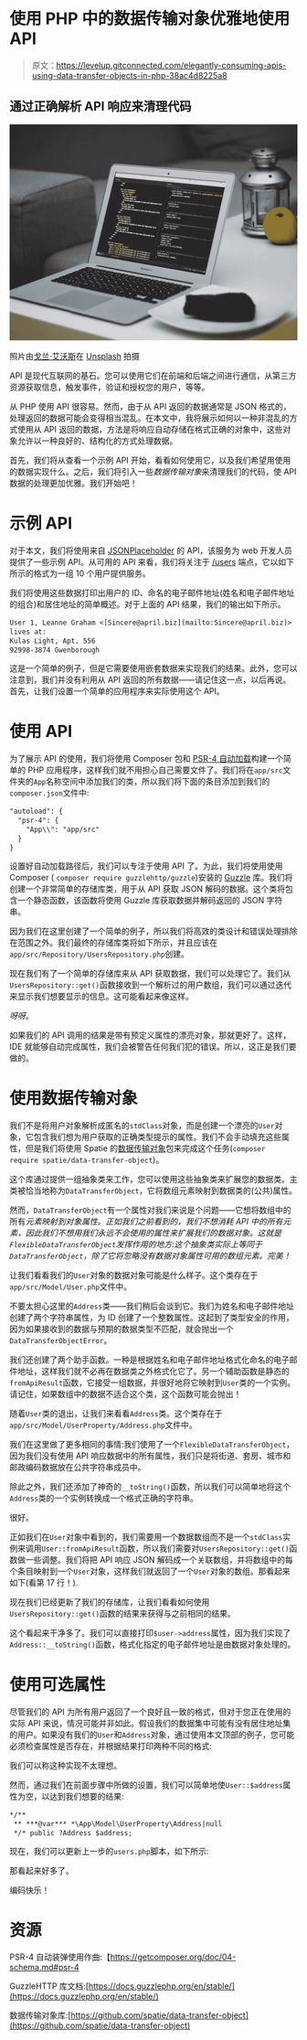 # 使用 PHP 中的数据传输对象优雅地使用 API

> 原文：<https://levelup.gitconnected.com/elegantly-consuming-apis-using-data-transfer-objects-in-php-38ac4d8225a8>

## 通过正确解析 API 响应来清理代码

![](img/d9b39a6cfc346589b4245ec1e75663be.png)

照片由[戈兰·艾沃斯](https://unsplash.com/@goran_ivos?utm_source=medium&utm_medium=referral)在 [Unsplash](https://unsplash.com?utm_source=medium&utm_medium=referral) 拍摄

API 是现代互联网的基石。您可以使用它们在前端和后端之间进行通信，从第三方资源获取信息，触发事件，验证和授权您的用户，等等。

从 PHP 使用 API 很容易。然而，由于从 API 返回的数据通常是 JSON 格式的，处理返回的数据可能会变得相当混乱。在本文中，我将展示如何以一种非混乱的方式使用从 API 返回的数据，方法是将响应自动存储在格式正确的对象中，这些对象允许以一种良好的、结构化的方式处理数据。

首先，我们将从查看一个示例 API 开始，看看如何使用它，以及我们希望用使用的数据实现什么。之后，我们将引入一些*数据传输对象*来清理我们的代码，使 API 数据的处理更加优雅。我们开始吧！

# 示例 API

对于本文，我们将使用来自 [JSONPlaceholder](http://jsonplaceholder.typicode.com) 的 API，该服务为 web 开发人员提供了一些示例 API。从可用的 API 来看，我们将关注于 [/users](http://jsonplaceholder.typicode.com/users) 端点，它以如下所示的格式为一组 10 个用户提供服务。

我们将使用这些数据打印出用户的 ID、命名的电子邮件地址(姓名和电子邮件地址的组合)和居住地址的简单概述。对于上面的 API 结果，我们的输出如下所示。

```
User 1, Leanne Graham <[Sincere@april.biz](mailto:Sincere@april.biz)> lives at:
Kulas Light, Apt. 556
92998-3874 Gwenborough
```

这是一个简单的例子，但是它需要使用嵌套数据来实现我们的结果。此外，您可以注意到，我们并没有利用从 API 返回的所有数据——请记住这一点，以后再说。首先，让我们设置一个简单的应用程序来实际使用这个 API。

# 使用 API

为了展示 API 的使用，我们将使用 Composer 包和 [PSR-4 自动加载](https://getcomposer.org/doc/04-schema.md#psr-4)构建一个简单的 PHP 应用程序，这样我们就不用担心自己需要文件了。我们将在`app/src`文件夹的`App`名称空间中添加我们的类，所以我们将下面的条目添加到我们的`composer.json`文件中:

```
"autoload": {
  "psr-4": {
    "App\\": "app/src"
  }
}
```

设置好自动加载路径后，我们可以专注于使用 API 了。为此，我们将使用使用 Composer ( `composer require guzzlehttp/guzzle`)安装的 [Guzzle](https://docs.guzzlephp.org/en/stable/) 库。我们将创建一个非常简单的存储库类，用于从 API 获取 JSON 解码的数据。这个类将包含一个静态函数，该函数将使用 Guzzle 库获取数据并解码返回的 JSON 字符串。

因为我们在这里创建了一个简单的例子，所以我们将高效的类设计和错误处理排除在范围之外。我们最终的存储库类将如下所示，并且应该在`app/src/Repository/UsersRepository.php`创建。

现在我们有了一个简单的存储库来从 API 获取数据，我们可以处理它了。我们从`UsersRepository::get()`函数接收到一个解析过的用户数组，我们可以通过迭代来显示我们想要显示的信息。这可能看起来像这样。

*呀呀*。

如果我们的 API 调用的结果是带有预定义属性的漂亮对象，那就更好了。这样，IDE 就能够自动完成属性，我们会被警告任何我们犯的错误。所以，这正是我们要做的。

# 使用数据传输对象

我们不是将用户对象解析成匿名的`stdClass`对象，而是创建一个漂亮的`User`对象，它包含我们想为用户获取的正确类型提示的属性。我们不会手动填充这些属性，但是我们将使用 Spatie 的[数据传输对象](https://github.com/spatie/data-transfer-object)包来完成这个任务(`composer require spatie/data-transfer-object`)。

这个库通过提供一组抽象类来工作，您可以使用这些抽象类来扩展您的数据类。主类被恰当地称为`DataTransferObject`，它将数组元素映射到数据类的(公共)属性。

然而，`DataTransferObject`有一个属性对我们来说是个问题——它想将数组中的所有*元素映射到对象属性。正如我们之前看到的，我们不想消耗 API 中的所有元素，因此我们不想用我们永远不会使用的属性来扩展我们的数据对象。这就是`FlexibleDataTransferObject`发挥作用的地方:这个抽象类实际上等同于`DataTransferObject`，除了它将忽略没有数据对象属性可用的数组元素。完美！*

让我们看看我们的`User`对象的数据对象可能是什么样子。这个类存在于`app/src/Model/User.php`文件中。

不要太担心这里的`Address`类——我们稍后会谈到它。我们为姓名和电子邮件地址创建了两个字符串属性，为 ID 创建了一个整数属性。这起到了类型安全的作用，因为如果接收到的数据与预期的数据类型不匹配，就会抛出一个`DataTransferObjectError`。

我们还创建了两个助手函数。一种是根据姓名和电子邮件地址格式化命名的电子邮件地址，这样我们就不必再在数据类之外格式化它了。另一个辅助函数是静态的`fromApiResult`函数，它接受一组数据，并很好地将它映射到`User`类的一个实例。请记住，如果数组中的数据不适合这个类，这个函数可能会抛出！

随着`User`类的退出，让我们来看看`Address`类。这个类存在于`app/src/Model/UserProperty/Address.php`文件中。

我们在这里做了更多相同的事情:我们使用了一个`FlexibleDataTransferObject`，因为我们没有使用 API 响应数据中的所有属性，我们只是将街道、套房、城市和邮政编码数据放在公共字符串成员中。

除此之外，我们还添加了神奇的`__toString()`函数，所以我们可以简单地将这个`Address`类的一个实例转换成一个格式正确的字符串。

很好。

正如我们在`User`对象中看到的，我们需要用一个数据数组而不是一个`stdClass`实例来调用`User::fromApiResult`函数，所以我们需要对`UsersRepository::get()`函数做一些调整。我们将把 API 响应 JSON 解码成一个关联数组，并将数组中的每个条目映射到一个`User`对象，这样我们就返回了一个`User`对象的数组。那看起来如下(看第 17 行！).

现在我们已经更新了我们的存储库，让我们看看如何使用`UsersRepository::get()`函数的结果来获得与之前相同的结果。

这个看起来干净多了。我们可以直接打印`$user->address`属性，因为我们实现了`Address::__toString()`函数，格式化指定的电子邮件地址是由数据对象处理的。

# 使用可选属性

尽管我们的 API 为所有用户返回了一个良好且一致的格式，但对于您正在使用的实际 API 来说，情况可能并非如此。假设我们的数据集中可能有没有居住地址集的用户。如果没有我们的`User`和`Address`对象，通过使用本文顶部的例子，您可能必须检查属性是否存在，并根据结果打印两种不同的格式:

我们可以称这种实现不太理想。

然而，通过我们在前面步骤中所做的设置，我们可以简单地使`User::$address`属性为空，以达到我们想要的结果:

```
*/**
 ** ***@var*** *\App\Model\UserProperty\Address|null
 */* public ?Address $address;
```

现在，我们可以更新上一步的`users.php`脚本，如下所示:

那看起来好多了。

编码快乐！

# 资源

PSR-4 自动装弹使用作曲:【https://getcomposer.org/doc/04-schema.md#psr-4 

GuzzleHTTP 库文档:[https://docs.guzzlephp.org/en/stable/](https://docs.guzzlephp.org/en/stable/)

数据传输对象库:[https://github.com/spatie/data-transfer-object](https://github.com/spatie/data-transfer-object)